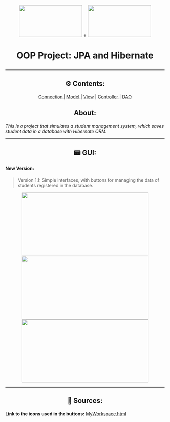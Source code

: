 
<p align="center">
  <img src="https://cdn.jsdelivr.net/gh/devicons/devicon/icons/java/java-original.svg" width="200" height="100"/> + <img src="https://cdn.jsdelivr.net/gh/devicons/devicon/icons/mysql/mysql-original.svg" width="200" height="100"/> 
  <h1> <p align="center">OOP Project: JPA and Hibernate</p> </h1>
</p>
<hr>
  


<h2><p align="center"> ⚙ Contents: </p></h2>

<p align="center"> <a href="https://github.com/NekoYasha7/OOP-Project-with-JPA-and-Hibernate/tree/master/src/main/java/com/github/nekoyasha7/oopregistrationproject/connection"> Connection </a> | <a href="https://github.com/NekoYasha7/OOP-Project-with-JPA-and-Hibernate/tree/master/src/main/java/com/github/nekoyasha7/oopregistrationproject/model"> Model </a> | <a href="https://github.com/NekoYasha7/OOP-Project-with-JPA-and-Hibernate/tree/master/src/main/java/com/github/nekoyasha7/oopregistrationproject/view"> View</a> | <a href="https://github.com/NekoYasha7/OOP-Project-with-JPA-and-Hibernate/tree/master/src/main/java/com/github/nekoyasha7/oopregistrationproject/controller"> Controller </a> | <a href="https://github.com/NekoYasha7/OOP-Project-with-JPA-and-Hibernate/tree/master/src/main/java/com/github/nekoyasha7/oopregistrationproject/dao"> DAO </a> </p>
<h2> <p align="center">  About: </p> </h2>

*This is a project that simulates a student management system, which saves student data in a database with Hibernate ORM.*
<hr>

<h2><p align="center"> 📟 GUI: </p></h2>

 #### New Version:
 
 <blockquote>Version 1.1: Simple interfaces, with buttons for managing the data of students registered in the database.</blockquote>
 <p align="center"> <img src="https://user-images.githubusercontent.com/123518676/229368180-0fc6c028-31fe-44e6-845b-407d8fb9d963.png" width="400" height="200"/><img src="https://user-images.githubusercontent.com/123518676/229368287-a6dcf653-cb02-4caa-9205-e3946ba170e3.png" width="400" height="200"/><img src="https://user-images.githubusercontent.com/123518676/229368323-30f4a85e-814a-44d0-89e4-3e132c0ea7af.png" width="400" height="200"/> </p>
 
<hr>


<h2><p align="center"> 🧉 Sources: </p></h2>

**Link to the icons used in the buttons:** [MyWorkspace.html](https://meuworkspace.blogspot.com/2023/04/oop-project.html)
